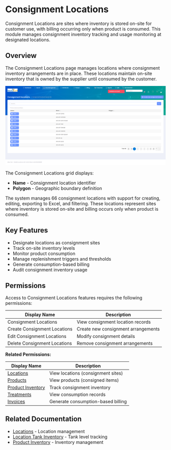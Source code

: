 # Consignment Locations

Consignment Locations are sites where inventory is stored on-site for customer use, with billing occurring only when product is consumed. This module manages consignment inventory tracking and usage monitoring at designated locations.

## Overview

The Consignment Locations page manages locations where consignment inventory arrangements are in place. These locations maintain on-site inventory that is owned by the supplier until consumed by the customer.

![Consignment Locations List](../images/AreaManagement-ConsignmentLocations.PNG)

The Consignment Locations grid displays:
* **Name** - Consignment location identifier
* **Polygon** - Geographic boundary definition

The system manages 66 consignment locations with support for creating, editing, exporting to Excel, and filtering. These locations represent sites where inventory is stored on-site and billing occurs only when product is consumed.

## Key Features

* Designate locations as consignment sites
* Track on-site inventory levels
* Monitor product consumption
* Manage replenishment triggers and thresholds
* Generate consumption-based billing
* Audit consignment inventory usage

## Permissions

Access to Consignment Locations features requires the following permissions:

| Display Name | Description |
|--------------|-------------|
| Consignment Locations | View consignment location records |
| Create Consignment Locations | Create new consignment arrangements |
| Edit Consignment Locations | Modify consignment details |
| Delete Consignment Locations | Remove consignment arrangements |

**Related Permissions:**

| Display Name | Description |
|--------------|-------------|
| [Locations](Locations.md) | View locations (consignment sites) |
| [Products](../Product/Products.md) | View products (consigned items) |
| [Product Inventory](../Product/ProductInventory.md) | Track consignment inventory |
| [Treatments](../Distribution/Treatments.md) | View consumption records |
| [Invoices](../Billing/Invoices.md) | Generate consumption-based billing |

## Related Documentation

* [Locations](Locations.md) - Location management
* [Location Tank Inventory](../Product/LocationTankInventory.md) - Tank level tracking
* [Product Inventory](../Product/ProductInventory.md) - Inventory management

